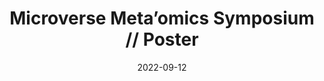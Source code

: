 ---
title: "Microverse Meta’omics Symposium // Poster"
collection: Poster
type: "Poster"
permalink: /posters/2022-09-12-Poster
venue: "Microverse Meta’omics Symposium"
date: 2022-09-12
location: "Jena, Germany"
---